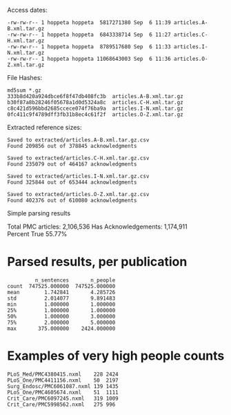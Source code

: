 Access dates:

```
-rw-rw-r-- 1 hoppeta hoppeta  5817271380 Sep  6 11:39 articles.A-B.xml.tar.gz
-rw-rw-r-- 1 hoppeta hoppeta  6843338714 Sep  6 11:27 articles.C-H.xml.tar.gz
-rw-rw-r-- 1 hoppeta hoppeta  8789517680 Sep  6 11:33 articles.I-N.xml.tar.gz
-rw-rw-r-- 1 hoppeta hoppeta 11068643003 Sep  6 11:36 articles.O-Z.xml.tar.gz
```

File Hashes:

```
md5sum *.gz
333b8d420a924dbce6f8f47db408fc3b  articles.A-B.xml.tar.gz
b30f87a8b28246f05678a1d0d5324a8c  articles.C-H.xml.tar.gz
c8c421d596bbd2685ccece074f76ba9a  articles.I-N.xml.tar.gz
0fc411c9f4789dff3fb31b8ec4c61f2f  articles.O-Z.xml.tar.gz
```

Extracted reference sizes:

```
Saved to extracted/articles.A-B.xml.tar.gz.csv
Found 209856 out of 378845 acknowledgments

Saved to extracted/articles.C-H.xml.tar.gz.csv
Found 235079 out of 464167 acknowledgments

Saved to extracted/articles.I-N.xml.tar.gz.csv
Found 325844 out of 653444 acknowledgments

Saved to extracted/articles.O-Z.xml.tar.gz.csv
Found 402376 out of 610080 acknowledgments
```

Simple parsing results

Total PMC articles: 2,106,536
Has Acknowledgements: 1,174,911    
Percent True    55.77%

# Parsed results, per publication

```
         n_sentences       n_people
count  747525.000000  747525.000000
mean        1.742841       4.285726
std         2.014077       9.891483
min         1.000000       1.000000
25%         1.000000       1.000000
50%         1.000000       3.000000
75%         2.000000       5.000000
max       375.000000    2424.000000
```

# Examples of very high people counts

```
PLoS_Med/PMC4380415.nxml	228	2424
PLoS_One/PMC4411156.nxml	50	2197
Surg_Endosc/PMC6061087.nxml	139	1435
PLoS_One/PMC4605674.nxml	51	1111
Crit_Care/PMC6097245.nxml	319	1009
Crit_Care/PMC5998562.nxml	275	996
```
